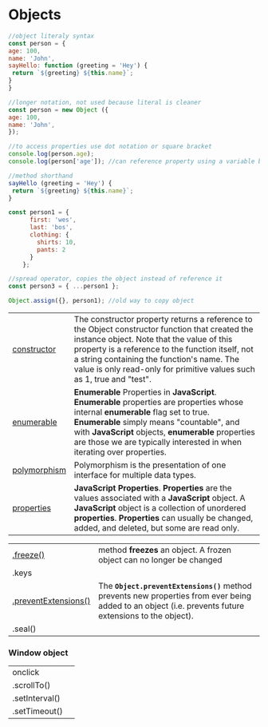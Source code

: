 # Objects

```javascript
//object literaly syntax
const person = {
age: 100,
name: 'John',
sayHello: function (greeting = 'Hey') {
 return `${greeting} ${this.name}`;
}
}

//longer notation, not used because literal is cleaner
const person = new Object ({
age: 100,
name: 'John',
});

//to access properties use dot notation or square bracket
console.log(person.age);
console.log(person['age']); //can reference property using a variable by removing ''

//method shorthand
sayHello (greeting = 'Hey') {
 return `${greeting} ${this.name}`;
}
```

```javascript
const person1 = {
      first: 'wes',
      last: 'bos',
      clothing: {
        shirts: 10,
        pants: 2
      }
    };

//spread operator, copies the object instead of reference it
const person3 = { ...person1 };

Object.assign({}, person1); //old way to copy object
```

|  |  |
| :--- | :--- |
| [constructor](https://developer.mozilla.org/en-US/docs/Web/JavaScript/Reference/Global_Objects/Object/constructor) | The constructor property returns a reference to the Object constructor function that created the instance object. Note that the value of this property is a reference to the function itself, not a string containing the function's name. The value is only read-only for primitive values such as 1, true and "test". |
| [enumerable](https://developer.mozilla.org/en-US/docs/Web/JavaScript/Enumerability_and_ownership_of_properties) | **Enumerable** Properties in **JavaScript**. **Enumerable** properties are properties whose internal **enumerable** flag set to true. **Enumerable** simply means "countable", and with **JavaScript** objects, **enumerable** properties are those we are typically interested in when iterating over properties. |
| [polymorphism](https://developer.mozilla.org/en-US/docs/Glossary/Polymorphism) | Polymorphism is the presentation of one interface for multiple data types. |
| [properties](https://developer.mozilla.org/en-US/docs/Web/JavaScript/Reference/Global_Objects/Object#Properties_of_the_Object_constructor) | **JavaScript Properties**. **Properties** are the values associated with a **JavaScript** object. A **JavaScript** object is a collection of unordered **properties**. **Properties** can usually be changed, added, and deleted, but some are read only. |

|  |  |
| :--- | :--- |
| [.freeze\(\)](https://developer.mozilla.org/en-US/docs/Web/JavaScript/Reference/Global_Objects/Object/freeze) | method **freezes** an object. A frozen object can no longer be changed |
| .keys |  |
| [.preventExtensions\(\)](https://developer.mozilla.org/en-US/docs/Web/JavaScript/Reference/Global_Objects/Object/preventExtensions) | The **`Object.preventExtensions()`** method prevents new properties from ever being added to an object \(i.e. prevents future extensions to the object\). |
| .seal\(\) |  |

### Window object

|  |  |
| :--- | :--- |
| onclick |  |
| .scrollTo\(\) |  |
| .setInterval\(\) |  |
| .setTimeout\(\) |  |

